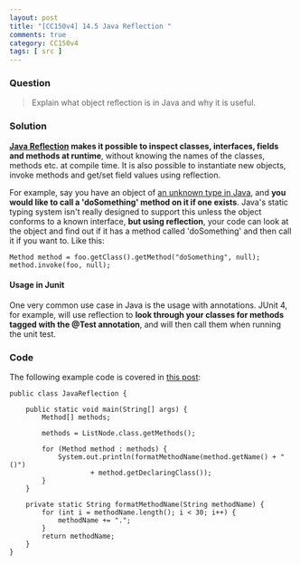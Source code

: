 ```yaml
---
layout: post
title: "[CC150v4] 14.5 Java Reflection "
comments: true
category: CC150v4
tags: [ src ]
---
```


### Question

> Explain what object reflection is in Java and why it is useful. 

### Solution

__[Java Reflection](http://tutorials.jenkov.com/java-reflection/index.html) makes it possible to inspect classes, interfaces, fields and methods at runtime__, without knowing the names of the classes, methods etc. at compile time. It is also possible to instantiate new objects, invoke methods and get/set field values using reflection.

For example, say you have an object of [an unknown type in Java](http://stackoverflow.com/a/37632), and __you would like to call a 'doSomething' method on it if one exists__. Java's static typing system isn't really designed to support this unless the object conforms to a known interface, __but using reflection__, your code can look at the object and find out if it has a method called 'doSomething' and then call it if you want to. Like this:

	Method method = foo.getClass().getMethod("doSomething", null);
	method.invoke(foo, null);

#### Usage in Junit

One very common use case in Java is the usage with annotations. JUnit 4, for example, will use reflection to __look through your classes for methods tagged with the @Test annotation__, and will then call them when running the unit test. 

### Code

The following example code is covered in [this post](http://tutorials.jenkov.com/java-reflection/index.html): 

	public class JavaReflection {

		public static void main(String[] args) {
			Method[] methods;

			methods = ListNode.class.getMethods();

			for (Method method : methods) {
				System.out.println(formatMethodName(method.getName() + "()")
						+ method.getDeclaringClass());
			}
		}

		private static String formatMethodName(String methodName) {
			for (int i = methodName.length(); i < 30; i++) {
				methodName += ".";
			}
			return methodName;
		}
	}
